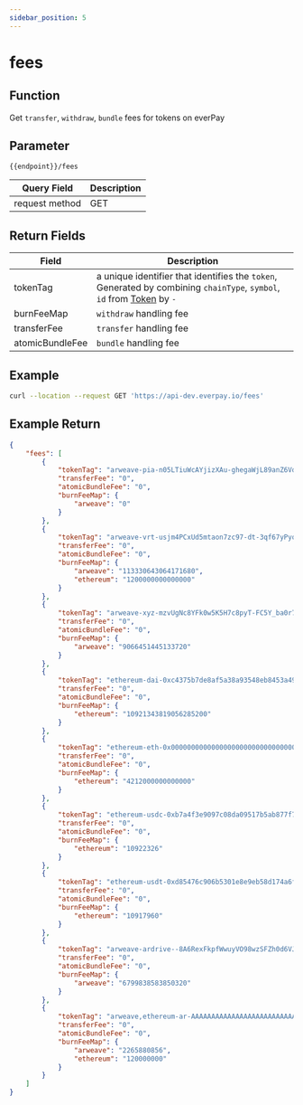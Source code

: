 ```yaml
---
sidebar_position: 5
---
```


# fees

## Function
Get `transfer`, `withdraw`, `bundle` fees for tokens on everPay

## Parameter
`{{endpoint}}/fees`

|Query Field|Description|
|---|---|
|request method|GET|

## Return Fields
|Field|Description|
|---|---|
|tokenTag|a unique identifier that identifies the `token`, Generated by combining `chainType`, `symbol`, `id` from [Token](./info#token-field-description) by `-`|
|burnFeeMap|`withdraw` handling fee|
|transferFee|`transfer` handling fee|
|atomicBundleFee| `bundle` handling fee|

## Example

```bash
curl --location --request GET 'https://api-dev.everpay.io/fees'
```

## Example Return
```json
{
    "fees": [
        {
            "tokenTag": "arweave-pia-n05LTiuWcAYjizXAu-ghegaWjL89anZ6VdvuHcU6dno",
            "transferFee": "0",
            "atomicBundleFee": "0",
            "burnFeeMap": {
                "arweave": "0"
            }
        },
        {
            "tokenTag": "arweave-vrt-usjm4PCxUd5mtaon7zc97-dt-3qf67yPyqgzLnLqk5A",
            "transferFee": "0",
            "atomicBundleFee": "0",
            "burnFeeMap": {
                "arweave": "113330643064171680",
                "ethereum": "1200000000000000"
            }
        },
        {
            "tokenTag": "arweave-xyz-mzvUgNc8YFk0w5K5H7c8pyT-FC5Y_ba0r7_8766Kx74",
            "transferFee": "0",
            "atomicBundleFee": "0",
            "burnFeeMap": {
                "arweave": "9066451445133720"
            }
        },
        {
            "tokenTag": "ethereum-dai-0xc4375b7de8af5a38a93548eb8453a498222c4ff2",
            "transferFee": "0",
            "atomicBundleFee": "0",
            "burnFeeMap": {
                "ethereum": "10921343819056285200"
            }
        },
        {
            "tokenTag": "ethereum-eth-0x0000000000000000000000000000000000000000",
            "transferFee": "0",
            "atomicBundleFee": "0",
            "burnFeeMap": {
                "ethereum": "4212000000000000"
            }
        },
        {
            "tokenTag": "ethereum-usdc-0xb7a4f3e9097c08da09517b5ab877f7a917224ede",
            "transferFee": "0",
            "atomicBundleFee": "0",
            "burnFeeMap": {
                "ethereum": "10922326"
            }
        },
        {
            "tokenTag": "ethereum-usdt-0xd85476c906b5301e8e9eb58d174a6f96b9dfc5ee",
            "transferFee": "0",
            "atomicBundleFee": "0",
            "burnFeeMap": {
                "ethereum": "10917960"
            }
        },
        {
            "tokenTag": "arweave-ardrive--8A6RexFkpfWwuyVO98wzSFZh0d6VJuI-buTJvlwOJQ",
            "transferFee": "0",
            "atomicBundleFee": "0",
            "burnFeeMap": {
                "arweave": "6799838583850320"
            }
        },
        {
            "tokenTag": "arweave,ethereum-ar-AAAAAAAAAAAAAAAAAAAAAAAAAAAAAAAAAAAAAAAAAAA,0xcc9141efa8c20c7df0778748255b1487957811be",
            "transferFee": "0",
            "atomicBundleFee": "0",
            "burnFeeMap": {
                "arweave": "2265880856",
                "ethereum": "120000000"
            }
        }
    ]
}
```